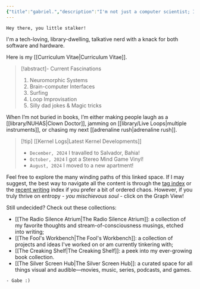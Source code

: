 ```yaml
---
{"title":"gabriel.","description":"I'm not just a computer scientist; I'm a passionate individual who blends technical expertise with a diverse range of interests and community engagement.","tags":null,"publish":true,"PassFrontmatter":true}
---
```


```poetry
Hey there, you little stalker!
```

I'm a tech-loving, library-dwelling, talkative nerd with a knack for both software and hardware.

Here is my [[Curriculum Vitae\|Curriculum Vitae]]. <!-- Presently working on (...) @ (...). --> 

> [!abstract]- Current Fascinations
> 1. Neuromorphic Systems
> 2. Brain-computer Interfaces
> 3. Surfing
> 4. Loop Improvisation
> 5. Silly dad jokes & Magic tricks

When I’m not buried in books, I’m either making people laugh as a [[library/NUHAS\|Clown Doctor]], jamming on [[library/Live Loops\|multiple instruments]], or chasing my next [[adrenaline rush\|adrenaline rush]].

> [!tip] [[Kernel Logs\|Latest Kernel Developments]]
> - `December, 2024` I travalled to Salvador, Bahia!
> - `October, 2024` I got a Stereo Mind Game Vinyl!
> - `August, 2024` I moved to a new apartment!

Feel free to explore the many winding paths of this linked space. If I may suggest, the best way to navigate all the content is through the [tag index](/tags/) or the [recent writing](/library/) index if you prefer a bit of ordered chaos. However, if you truly thrive on entropy - *you mischievous soul* - click on the Graph View!

Still undecided? Check out these collections:
- [[The Radio Silence Atrium\|The Radio Silence Atrium]]: a collection of my favorite thoughts and stream-of-consciousness musings, etched into writing;
- [[The Fool's Workbench\|The Fool's Workbench]]: a collection of projects and ideas I've worked on or am currently tinkering with;
- [[The Creaking Shelf\|The Creaking Shelf]]: a peek into my ever-growing book collection.
- [[The Silver Screen Hub\|The Silver Screen Hub]]: a curated space for all things visual and audible—movies, music, series, podcasts, and games.

```poetry
- Gabe :)
```